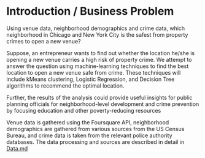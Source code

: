 # Introduction / Business Problem
Using venue data, neighborhood demographics and crime data, which neighborhood in Chicago and New York City is the safest from property crimes to open a new venue?

Suppose, an entrepreneur wants to find out whether the location he/she is opening a new venue carries a high risk of property crime. We attempt to answer the question using machine-learning techniques to find the best location to open a new venue safe from crime. These techniques will include kMeans clustering, Logistic Regression, and Decision Tree algorithms to recommend the optimal location.

Further, the results of the analysis could provide useful insights for public planning officials for neighborhood-level development and crime prevention by focusing education and other poverty-reducing resources


Venue data is gathered using the Foursquare API, neighborhood demographics are gathered from various sources from the US Census Bureau, and crime data is taken from the relevant police authority databases. The data processing and sources are described in detail in [Data.md](https://github.com/potato-bit/Coursera_Capstone/blob/master/Data.md)

